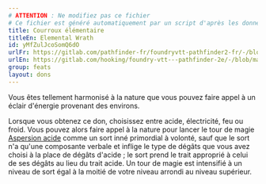```yaml
---
# ATTENTION : Ne modifiez pas ce fichier
# Ce fichier est généré automatiquement par un script d'après les données du module Foundry VTT officiel et de sa traduction
title: Courroux élémentaire
titleEn: Elemental Wrath
id: yMfZulJcoSomQ6dO
urlFr: https://gitlab.com/pathfinder-fr/foundryvtt-pathfinder2-fr/-/blob/master/data/feats/yMfZulJcoSomQ6dO.htm
urlEn: https://gitlab.com/hooking/foundry-vtt---pathfinder-2e/-/blob/master/packs/data/feats.db/elemental-wrath.json
group: feats
layout: dons
---
```

Vous êtes tellement harmonisé à la nature que vous pouvez faire appel à un éclair d'énergie provenant des environs.

Lorsque vous obtenez ce don, choisissez entre acide, électricité, feu ou froid. Vous pouvez alors faire appel à la nature pour lancer le tour de magie [Aspersion acide](../spells/aspersion-d'acide.md) comme un sort inné primordial à volonté, sauf que le sort n'a qu'une composante verbale et inflige le type de dégâts que vous avez choisi à la place de dégâts d'acide ; le sort prend le trait approprié à celui de ses dégâts au lieu du trait acide. Un tour de magie est intensifié à un niveau de sort égal à la moitié de votre niveau arrondi au niveau supérieur.


